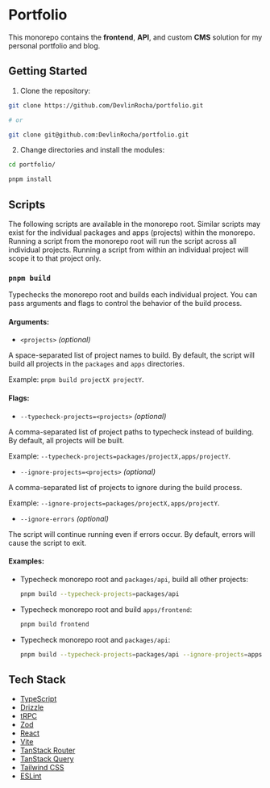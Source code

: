 # Portfolio

This monorepo contains the **frontend**, **API**, and custom **CMS** solution for my personal portfolio and blog.

## Getting Started

1. Clone the repository:

```bash
git clone https://github.com/DevlinRocha/portfolio.git

# or

git clone git@github.com:DevlinRocha/portfolio.git
```

2. Change directories and install the modules:

```bash
cd portfolio/

pnpm install
```

## Scripts

The following scripts are available in the monorepo root. Similar scripts may exist for the individual packages and apps (projects) within the monorepo. Running a script from the monorepo root will run the script across all individual projects. Running a script from within an individual project will scope it to that project only.

### `pnpm build`

Typechecks the monorepo root and builds each individual project. You can pass arguments and flags to control the behavior of the build process.

#### Arguments:

- `<projects>` _(optional)_

A space-separated list of project names to build. By default, the script will build all projects in the `packages` and `apps` directories.

Example: `pnpm build projectX projectY`.

#### Flags:

- `--typecheck-projects=<projects>` _(optional)_

A comma-separated list of project paths to typecheck instead of building. By default, all projects will be built.

Example: `--typecheck-projects=packages/projectX,apps/projectY`.

- `--ignore-projects=<projects>` _(optional)_

A comma-separated list of projects to ignore during the build process.

Example: `--ignore-projects=packages/projectX,apps/projectY`.

- `--ignore-errors` _(optional)_

The script will continue running even if errors occur. By default, errors will cause the script to exit.

#### Examples:

- Typecheck monorepo root and `packages/api`, build all other projects:

    ```bash
    pnpm build --typecheck-projects=packages/api
    ```

- Typecheck monorepo root and build `apps/frontend`:

    ```bash
    pnpm build frontend
    ```

- Typecheck monorepo root and `packages/api`:

    ```bash
    pnpm build --typecheck-projects=packages/api --ignore-projects=apps/frontend
    ```

## Tech Stack

- [TypeScript](https://www.typescriptlang.org/)
- [Drizzle](https://orm.drizzle.team/)
- [tRPC](https://trpc.io/)
- [Zod](https://zod.dev/)
- [React](https://reactjs.org/)
- [Vite](https://vitejs.dev/)
- [TanStack Router](https://tanstack.com/router/latest)
- [TanStack Query](https://tanstack.com/query/latest)
- [Tailwind CSS](https://tailwindcss.com/)
- [ESLint](https://eslint.org/)
